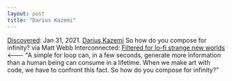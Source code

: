 ```yaml
---
layout: post
title: "Darius Kazemi"
---
```

[Discovered](http://rolandtanglao.com/2020/07/29/p1-blogthis-checkvist-list-links-to-blog/): Jan 31, 2021.  [Darius Kazemi](http://tinysubversions.com/) So how do you compose for infinity? via Matt Webb Interconnected: [Filtered for lo-fi strange new worlds](http://interconnected.org/home/2021/01/29/filtered)  <--- "A simple for loop can, in a few seconds, generate more information than a human being can consume in a lifetime. When we make art with code, we have to confront this fact. So how do you compose for infinity?"
